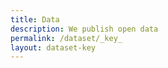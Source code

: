```yaml
---
title: Data
description: We publish open data
permalink: /dataset/_key_
layout: dataset-key
---
```

